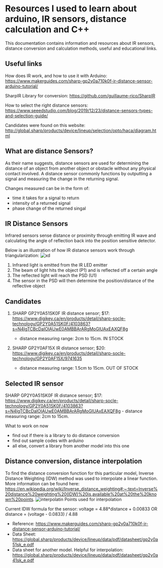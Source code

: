 # Resources I used to learn about arduino, IR sensors, distance calculation and C++
This documentation contains information and resources about IR sensors, distance conversion and calculation methods, useful and educational links.


## Useful links
How does IR work, and how to use it with Arduino: https://www.makerguides.com/sharp-gp2y0a710k0f-ir-distance-sensor-arduino-tutorial/

SharpIR Library for conversion: https://github.com/guillaume-rico/SharpIR

How to select the right distance sensors: https://www.seeedstudio.com/blog/2019/12/23/distance-sensors-types-and-selection-guide/

Candidates were found on this website: http://global.sharp/products/device/lineup/selection/opto/haca/diagram.html

## What are distance Sensors?
As their name suggests, distance sensors are used for determining the distance of an object from another object or obstacle without any physical contact involved. A distance sensor commonly functions by outputting a signal and measuring the change in the returning signal.

Changes measured can be in the form of:
  - time it takes for a signal to return
  - intensity of a returned signal
  - phase change of the returned singal

## IR Distance Sensors
Infrared sensors sense distance or proximity through emitting IR wave and calculating the angle of reflection back into the position sensitive detector.

Below is an illustration of how IR distance sensors work through triangularization:
![xd](https://user-images.githubusercontent.com/56273897/127240327-10ab4f28-1a6b-4729-a5bc-1895b2746fdd.jpeg)


1. Infrared light is emitted from the IR LED emitter
2. The beam of light hits the object (P1) and is reflected off a certain angle
3. The reflected light will reach the PSD (U1)
4. The sensor in the PSD will then determine the position/distance of the reflective object


## Candidates

1.  SHARP GP2Y0A51SK0F IR distance sensor; $17: https://www.digikey.ca/en/products/detail/sharp-socle-technology/GP2Y0A51SK0F/4103863?s=N4IgTCBcDaIOIAUwE0AMBBArARgMoGlUAxEAXQF8g
    - distance measuring range: 2cm to 15cm. IN STOCK

2.  SHARP GP2Y0AF15X IR distance sensor; $20: https://www.digikey.ca/en/products/detail/sharp-socle-technology/GP2Y0AF15X/9741635
    - distance measuring range: 1.5cm to 15cm. OUT OF STOCK


## Selected IR sensor
SHARP GP2Y0A51SK0F IR distance sensor; $17: https://www.digikey.ca/en/products/detail/sharp-socle-technology/GP2Y0A51SK0F/4103863?s=N4IgTCBcDaIOIAUwE0AMBBArARgMoGlUAxEAXQF8g
    - distance measuring range: 2cm to 15cm.


What to work on now 
- find out if there is a library to do distance conversion
- find out sample codes with arduino
- all else, convert a library from another model into this one

## Distance conversion, distance interpolation
To find the distance conversion function for this particular model, Inverse Distance Weighting (IDW) method was used to interpolate a linear function. More information can be found here: https://en.wikipedia.org/wiki/Inverse_distance_weighting#:~:text=Inverse%20distance%20weighting%20(IDW)%20is,available%20at%20the%20known%20points.
![interpolatin](https://user-images.githubusercontent.com/56273897/128103946-609751a9-6b50-488b-8c35-2678655c96ad.PNG) Points used for interpolation



Current IDW formula for the sensor: voltage = 4.88*distance + 0.00833 OR distance = (voltage - 0.0833) / 4.88
 - Reference: https://www.makerguides.com/sharp-gp2y0a710k0f-ir-distance-sensor-arduino-tutorial/
 - Data Sheet: https://global.sharp/products/device/lineup/data/pdf/datasheet/gp2y0a51sk_e.pdf
 - Data sheet for another model. Helpful for interpolation: https://global.sharp/products/device/lineup/data/pdf/datasheet/gp2y0a41sk_e.pdf
